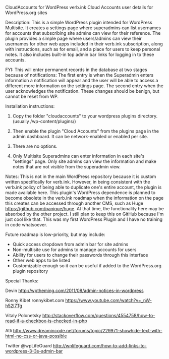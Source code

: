 CloudAccounts for WordPress
verb.ink Cloud Accounts user details for WordPress.org sites

Description:
This is a simple WordPress plugin intended for WordPress Multisite. It creates a settings page where superadmins can list usernames for accounts that subscribing site admins can view for their reference. The plugin provides a simple page where users/admins can view their usernames for other web apps included in their verb.ink subscription, along with instructions, such as for email, and a place for users to keep personal notes. It also includes built-in top admin bar links for logging in to these accounts.

FYI: This will enter permanent records in the database at two stages because of notifications: The first entry is when the Superadmin enters information a notification will appear and the user will be able to access a different more information on the settings page. The second entry when the user acknowledges the notification. These changes should be benign, but cannot be reset from WP.

Installation instructions:

1. Copy the folder "cloudaccounts" to your wordpress plugins directory. (usually /wp-content/plugins/)

2. Then enable the plugin "Cloud Accounts" from the plugins page in the admin dashboard. It can be network-enabled or enabled per site.

3. There are no options.

4. Only Multisite Superadmins can enter information in each site's "settings" page. Only site admins can view the information and make notes that are not visible from the superadmin view.

Notes:
This is not in the main WordPress repository because it is custom written specifically for verb.ink. However, in being consistent with the verb.ink policy of being able to duplicate one's entire account, the plugin is made available here. This plugin's WordPress dependence is planned to become obsolete in the verb.ink roadmap when the information on the page this creates can be accessed through another CMS, such as Huge https://github.com/panique/huge. At that time, the functionality here may be absorbed by the other project. I still plan to keep this on GitHub because I'm just cool like that. This was my first WordPress Plugin and I have no training in code whatsoever.

Future roadmap is low-priority, but may include:
- Quick access dropdown from admin bar for site admins
- Non-multisite use for admins to manage accounts for users
- Ability for users to change their passwords through this interface
- Other web apps to be listed
- Customizable enough so it can be useful if added to the WordPress.org plugin repository

Special Thanks:

Devin
http://wptheming.com/2011/08/admin-notices-in-wordpress

Ronny Kibet ronnykibet.com
https://www.youtube.com/watch?v=_nW-h52I7Tg

Vitaly Polonetsky
http://stackoverflow.com/questions/4554758/how-to-read-if-a-checkbox-is-checked-in-php

Atli
http://www.dreamincode.net/forums/topic/229971-showhide-text-with-html-no-css-or-java-possible

Twitter @wpLifeGuard
http://wplifeguard.com/how-to-add-links-to-wordpress-3-3s-admin-bar

